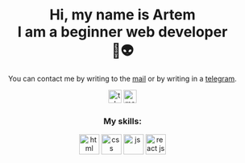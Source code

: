 <h1 align="center">Hi, my name is Artem <br/>I am a beginner web developer <br/> 👋👽</h1>

<p align="center">You can contact me by writing to the <a href="mailto:mail@htmlacademy.ru">mail</a> or by writing in a <a href="https://t.me/CcaRouSe/">telegram</a>.</p>

<div align="center">
    <a href="https://t.me/CcaRouSe/"><img alt="telegram" width="26px" src="https://www.svgrepo.com/show/354443/telegram.svg" /></a>
    <a href="mailto:mail@htmlacademy.ru"><img alt="mail" width="26px" src="https://www.svgrepo.com/show/353812/google-gmail.svg" href="mailto:mail@htmlacademy.ru" /></a>
</div>

<h3 align="center">My skills:</h3>
<div align="center">
<img alt="html" width="40px" src="https://cdn-icons-png.flaticon.com/512/5968/5968267.png" />
<img alt="css" width="40px" src="https://cdn-icons-png.flaticon.com/512/732/732190.png" />
<img alt="js" width="40px" src="https://cdn-icons-png.flaticon.com/512/5968/5968292.png" />
<img alt="react js" width="40px" src="https://cdn-icons-png.flaticon.com/512/1126/1126012.png" />
</div>
